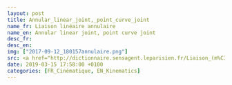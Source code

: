 ```yaml
---
layout: post
title: Annular_linear_joint,_point_curve_joint
name_fr: Liaison linéaire annulaire
name_en: Annular linear joint, point curve joint
desc_fr: 
desc_en: 
img: ["2017-09-12_180157annulaire.png"]
src: <a href="http://dictionnaire.sensagent.leparisien.fr/Liaison_(m%C3%A9canique)/fr-fr/#Mod.C3.A9lisation_anglo-saxonne" target="new">Source</a>
date: 2019-03-15 17:58:00 +0100
categories: [FR_Cinématique, EN_Kinematics]
---
```

